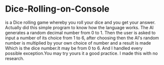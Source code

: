 # Dice-Rolling-on-Console
is a Dice rolling game whereby you roll your dice and you get your answer.
Actually did this simple program to know how the language works.
The AI generates a random decimal number from 0 to 1.
Then the user is asked to input a number of its choice from 1 to 6,  after choosing then the 
AI's random number is multiplied by your own choice of number and a result is made
Which is the dice number.It may be from 0 to 6.
And I handled every possible exception.You may try yours it a good practice.
I made this with no research.
